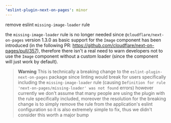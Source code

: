 ```yaml
---
'eslint-plugin-next-on-pages': minor
---
```


remove eslint `missing-image-loader` rule

the `missing-image-loader` rule is no longer needed since `@cloudflare/next-on-pages`
version 1.3.0 as basic support for the `Image` component has been introduced
(in the following PR: https://github.com/cloudflare/next-on-pages/pull/357), therefore there isn't
a real need to warn developers not to use the `Image` component without a custom loader
(since the component will just work by default).

> **Warning**
> This is technically a breaking change to the `eslint-plugin-next-on-pages` package
> since linting would break for users specifically including the `missing-image-loader`
> rule (causing `Definition for rule 'next-on-pages/missing-loader' was not found` errors)
> however currently we don't assume that many people are using the plugin with the rule
> specifically included, moreover the resolution for the breaking change is to simply
> remove the rule from the application's eslint configuration so it is also extremely
> simple to fix, thus we didn't consider this worth a major bump
